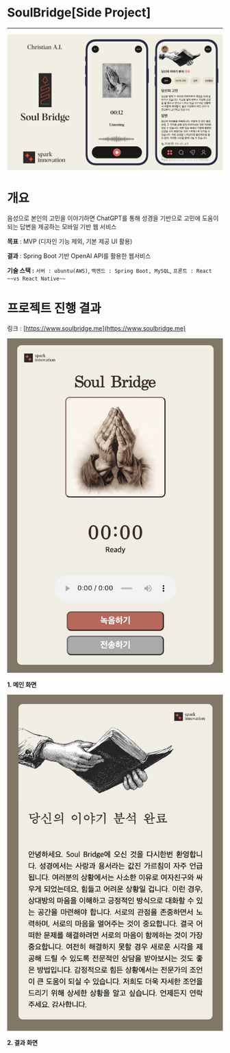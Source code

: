 # SoulBridge[Side Project]

---

![KakaoTalk_Image_2023-05-07-22-57-18.png](SoulBridge%5BSide%20Project%5D%2037bf15c3772049b08b0ce595103a2b5d/KakaoTalk_Image_2023-05-07-22-57-18.png)

# 개요

음성으로 본인의 고민을 이야기하면 ChatGPT를 통해 성경을 기반으로 고민에 도움이 되는 답변을 제공하는 모바일 기반 웹 서비스

**목표** : MVP (디자인 기능 제외, 기본 제공 UI 활용)

**결과** : Spring Boot 기반 OpenAI API를 활용한 웹서비스

**기술 스택 :** `서버 : ubuntu(AWS)`, `백엔드 : Spring Boot, MySQL`, `프론트 : React ~~vs React Native~~`

# 프로젝트 진행 결과

링크 : [https://www.soulbridge.me](https://www.soulbridge.me)

![**1. 메인 화면**](SoulBridge%5BSide%20Project%5D%2037bf15c3772049b08b0ce595103a2b5d/%25E1%2584%2589%25E1%2585%25B3%25E1%2584%258F%25E1%2585%25B3%25E1%2584%2585%25E1%2585%25B5%25E1%2586%25AB%25E1%2584%2589%25E1%2585%25A3%25E1%2586%25BA_2023-05-17_%25E1%2584%258B%25E1%2585%25A9%25E1%2584%2592%25E1%2585%25AE_7.14.45.png)

**1. 메인 화면**

![**2. 결과 화면**](SoulBridge%5BSide%20Project%5D%2037bf15c3772049b08b0ce595103a2b5d/%25E1%2584%2589%25E1%2585%25B3%25E1%2584%258F%25E1%2585%25B3%25E1%2584%2585%25E1%2585%25B5%25E1%2586%25AB%25E1%2584%2589%25E1%2585%25A3%25E1%2586%25BA_2023-05-17_%25E1%2584%258B%25E1%2585%25A9%25E1%2584%2592%25E1%2585%25AE_7.13.42.png)

**2. 결과 화면**